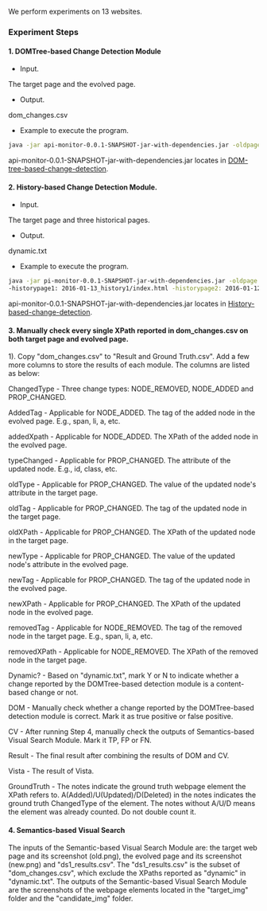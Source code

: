 We perform experiments on 13 websites. 
### Experiment Steps

#### 1. DOMTree-based Change Detection Module
+ Input.

The target page and the evolved page.
+ Output.

dom_changes.csv

+ Example to execute the program.

```bash
java -jar api-monitor-0.0.1-SNAPSHOT-jar-with-dependencies.jar -oldpage: w3schools/2016.html -newpage: w3schools/2019.html
```
api-monitor-0.0.1-SNAPSHOT-jar-with-dependencies.jar locates in [DOM-tree-based-change-detection](/DOM-tree-based-change-detection).

#### 2. History-based Change Detection Module.
+ Input.

The target page and three historical pages.

+ Output.

dynamic.txt

+ Example to execute the program.

```bash
java -jar pi-monitor-0.0.1-SNAPSHOT-jar-with-dependencies.jar -oldpage: w3schools/2016.html
-historypage1: 2016-01-13_history1/index.html -historypage2: 2016-01-12_history2/index.html -historypage3: 2016-01-11_history3/index.html
```
api-monitor-0.0.1-SNAPSHOT-jar-with-dependencies.jar locates in [History-based-change-detection](/History-based-change-detection).
#### 3. Manually check every single XPath reported in dom_changes.csv on both target page and evolved page.
1). Copy "dom_changes.csv" to "Result and Ground Truth.csv". Add a few more columns to store the results of each module. The columns are listed as below:

ChangedType - Three change types: NODE_REMOVED, NODE_ADDED and PROP_CHANGED.

AddedTag - Applicable for NODE_ADDED. The tag of the added node in the evolved page. E.g., span, li, a, etc.

addedXpath - Applicable for NODE_ADDED. The XPath of the added node in the evolved page.

typeChanged - Applicable for PROP_CHANGED. The attribute of the updated node. E.g., id, class, etc.

oldType - Applicable for PROP_CHANGED. The value of the updated node's attribute in the target page.

oldTag - Applicable for PROP_CHANGED. The tag of the updated node in the target page.

oldXPath - Applicable for PROP_CHANGED. The XPath of the updated node in the target page.

newType - Applicable for PROP_CHANGED. The value of the updated node's attribute in the evolved page.

newTag - Applicable for PROP_CHANGED. The tag of the updated node in the evolved page.

newXPath - Applicable for PROP_CHANGED. The XPath of the updated node in the evolved page.

removedTag - Applicable for NODE_REMOVED. The tag of the removed node in the target page. E.g., span, li, a, etc.

removedXPath - Applicable for NODE_REMOVED. The XPath of the removed node in the target page.

Dynamic? - Based on "dynamic.txt", mark Y or N to indicate whether a change reported by the DOMTree-based detection module is a content-based change or not.

DOM - Manually check whether a change reported by the DOMTree-based detection module is correct. Mark it as true positive or false positive.

CV - After running Step 4, manually check the outputs of Semantics-based Visual Search Module. Mark it TP, FP or FN.

Result - The final result after combining the results of DOM and CV.

Vista - The result of Vista.

GroundTruth - The notes indicate the ground truth webpage element the XPath refers to. A(Added)/U(Updated)/D(Deleted) in the notes indicates the ground truth ChangedType of the element. The notes without A/U/D means the element was already counted. Do not double count it.

#### 4. Semantics-based Visual Search 
The inputs of the Semantic-based Visual Search Module are: the target web page and its screenshot (old.png), the evolved page and its screenshot (new.png) and "ds1_results.csv". The "ds1_results.csv" is the subset of "dom_changes.csv", which exclude the XPaths reported as "dynamic" in "dynamic.txt".
The outputs of the Semantic-based Visual Search Module are the screenshots of the webpage elements located in the "target_img" folder and the "candidate_img" folder. 


